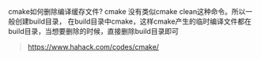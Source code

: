 
cmake如何删除编译缓存文件?
    cmake 没有类似cmake clean这种命令。所以一般创建build目录，  在build目录中cmake，这样cmake产生的临时编译文件都在build目录，当想要删除的时候，直接删除build目录即可


> https://www.hahack.com/codes/cmake/
